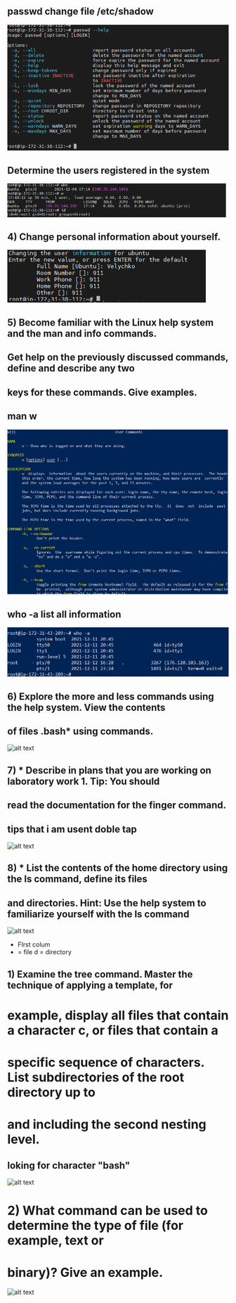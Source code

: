## passwd change file /etc/shadow 
![alt text](/m1/task5.1/screenshots/1.png) 
## Determine the users registered in the system 
![alt text](/m1/task5.1/screenshots/2.png)
## 4) Change personal information about yourself.
![alt text](/m1/task5.1/screenshots/3.png)
##  5) Become familiar with the Linux help system and the man and info commands.
## Get help on the previously discussed commands, define and describe any two
##  keys for these commands. Give examples.

##  man w
![alt text](/m1/task5.1/screenshots/man.png)
##  who -a list all information
![alt text](/m1/task5.1/screenshots/who-a.png)
##  6) Explore the more and less commands using the help system. View the contents
## of files .bash* using commands.
![alt text](/m1/task5.1/screenshots/6.png)
## 7) * Describe in plans that you are working on laboratory work 1. Tip: You should
## read the documentation for the finger command.
## tips that  i am usent doble tap
![alt text]('/m1/task5.1/screenshots/tips.png')
## 8) * List the contents of the home directory using the ls command, define its files
## and directories. Hint: Use the help system to familiarize yourself with the ls command
![alt text]('/m1/task5.1/screenshots/d.png')
- FIrst colum
- = file
d = directory
## 1) Examine the tree command. Master the technique of applying a template, for
# example, display all files that contain a character c, or files that contain a
# specific sequence of characters. List subdirectories of the root directory up to
# and including the second nesting level.
## loking for character "bash"
![alt text]('/m1/task5.1/screenshots/treebash.png')

# 2) What command can be used to determine the type of file (for example, text or
# binary)? Give an example.
![alt text]('/m1/task5.1/screenshots/treebash.png')

